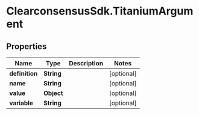 # ClearconsensusSdk.TitaniumArgument

## Properties

Name | Type | Description | Notes
------------ | ------------- | ------------- | -------------
**definition** | **String** |  | [optional] 
**name** | **String** |  | [optional] 
**value** | **Object** |  | [optional] 
**variable** | **String** |  | [optional] 


